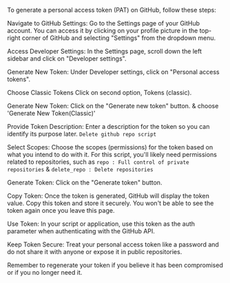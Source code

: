 To generate a personal access token (PAT) on GitHub, follow these steps:

Navigate to GitHub Settings:
Go to the Settings page of your GitHub account. You can access it by clicking on your profile picture in the top-right corner of GitHub and selecting "Settings" from the dropdown menu.

Access Developer Settings:
In the Settings page, scroll down the left sidebar and click on "Developer settings".

Generate New Token:
Under Developer settings, click on "Personal access tokens".

Choose Classic Tokens
Click on second option, Tokens (classic).

Generate New Token:
Click on the "Generate new token" button. & choose 'Generate New Token(Classic)'

Provide Token Description:
Enter a description for the token so you can identify its purpose later. `Delete github repo script`

Select Scopes:
Choose the scopes (permissions) for the token based on what you intend to do with it. For this script, you'll likely need permissions related to repositories, such as `repo : Full control of private repositories` & `delete_repo : Delete repositories`

Generate Token:
Click on the "Generate token" button.

Copy Token:
Once the token is generated, GitHub will display the token value. Copy this token and store it securely. You won't be able to see the token again once you leave this page.

Use Token:
In your script or application, use this token as the auth parameter when authenticating with the GitHub API.

Keep Token Secure:
Treat your personal access token like a password and do not share it with anyone or expose it in public repositories.

Remember to regenerate your token if you believe it has been compromised or if you no longer need it.
